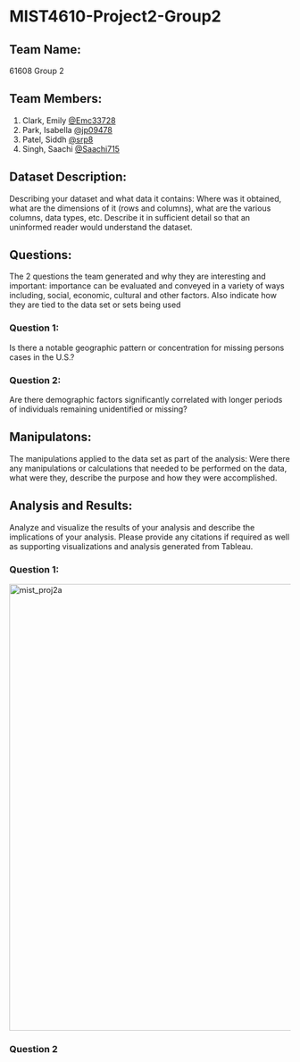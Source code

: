 # MIST4610-Project2-Group2

## Team Name:
61608 Group 2

## Team Members:
1. Clark, Emily [@Emc33728](https://github.com/Emc33728)
2. Park, Isabella [@jp09478](https://github.com/jp09478)
3. Patel, Siddh [@srp8](https://github.com/srp8)
4. Singh, Saachi [@Saachi715](https://github.com/Saachi715)

## Dataset Description: 
Describing your dataset and what data it contains:
Where was it obtained, what are the dimensions of it (rows and columns), what are the various
columns, data types, etc. Describe it in sufficient detail so that an uninformed reader would
understand the dataset.

## Questions:
The 2 questions the team generated and why they are interesting and important: importance can be evaluated and conveyed in a variety of ways including, social, economic, cultural and other factors. Also indicate how they are tied to the data set or sets being used

### Question 1: 
Is there a notable geographic pattern or concentration for missing persons cases in the U.S.?


### Question 2:
Are there demographic factors significantly correlated with longer periods of individuals remaining unidentified or missing?

## Manipulatons: 
The manipulations applied to the data set as part of the analysis:
Were there any manipulations or calculations that needed to be performed on the data, what were
they, describe the purpose and how they were accomplished.

## Analysis and Results:
Analyze and visualize the results of your analysis and describe the implications of your analysis.
Please provide any citations if required as well as supporting visualizations and analysis
generated from Tableau.

### Question 1:
<img width="800" alt="mist_proj2a" src="https://github.com/user-attachments/assets/ff7760fe-11bd-4448-9f2b-606285ff3515" />

### Question 2


